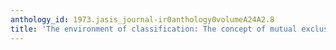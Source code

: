 ```yaml
---
anthology_id: 1973.jasis_journal-ir0anthology0volumeA24A2.8
title: 'The environment of classification: The concept of mutual exclusivity'
---
```

